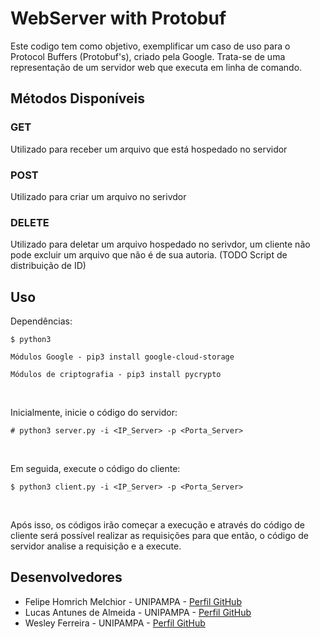 # WebServer with Protobuf

Este codigo tem como objetivo, exemplificar um caso de uso para o Protocol Buffers (Protobuf's), criado pela Google.
Trata-se de uma representação de um servidor web que executa em linha de comando.

## Métodos Disponíveis
### GET
Utilizado para receber um arquivo que está hospedado no servidor
### POST
Utilizado para criar um arquivo no serivdor
### DELETE
Utilizado para deletar um arquivo hospedado no serivdor, um cliente não pode excluir um arquivo que não é de sua autoria. (TODO Script de distribuição de ID)

## Uso
Dependências: <br>
```
$ python3
```

```
Módulos Google - pip3 install google-cloud-storage

Módulos de criptografia - pip3 install pycrypto
```

<br>

Inicialmente, inicie o código do servidor: <br>
```
# python3 server.py -i <IP_Server> -p <Porta_Server>
```

<br>

Em seguida, execute o código do cliente: <br>
```
$ python3 client.py -i <IP_Server> -p <Porta_Server>
```

<br>

Após isso, os códigos irão começar a execução e através do código de cliente será possível realizar as requisições para que então, o código de servidor analise a requisição e a execute.

## Desenvolvedores

* Felipe Homrich Melchior - UNIPAMPA - [Perfil GitHub](https://github.com/homdreen) <br>
* Lucas Antunes de Almeida - UNIPAMPA - [Perfil
GitHub](https://github.com/LucasAntunesdeAlmeida) <br>
* Wesley Ferreira - UNIPAMPA - [Perfil GitHub](https://github.com/wesferr) <br>
